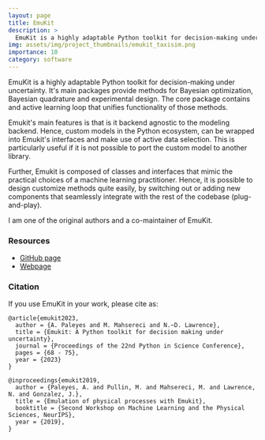 ```yaml
---
layout: page
title: EmuKit
description: >
  EmuKit is a highly adaptable Python toolkit for decision-making under uncertainty.
img: assets/img/project_thumbnails/emukit_taxisim.png
importance: 10
category: software
---
```


EmuKit is a highly adaptable Python toolkit for decision-making under uncertainty. 
It's main packages provide methods for Bayesian optimization, Bayesian quadrature and experimental design.
The core package contains and active learning loop that unifies functionality of those methods.

Emukit's main features is that is it backend agnostic to the modeling backend. Hence, custom models in the Python
ecosystem, can be wrapped into Emukit's interfaces and make use of active data selection. 
This is particularly useful if it is not possible to port the custom model to another library.

Further, Emukit is composed of classes and interfaces that mimic the practical choices of a machine learning practitioner.
Hence, it is possible to design customize methods quite easily, by switching out or adding new components that seamlessly
integrate with the rest of the codebase (plug-and-play).

I am one of the original authors and a co-maintainer of EmuKit.


### Resources

- [GitHub page](https://github.com/EmuKit/emukit) 
- [Webpage](https://emukit.github.io/) 


### Citation

If you use EmuKit in your work, please cite as:

```buildoutcfg
@article{emukit2023,
  author = {A. Paleyes and M. Mahsereci and N.~D. Lawrence},
  title = {Emukit: A Python toolkit for decision making under uncertainty},
  journal = {Proceedings of the 22nd Python in Science Conference},
  pages = {68 - 75},
  year = {2023}
}

@inproceedings{emukit2019,
  author = {Paleyes, A. and Pullin, M. and Mahsereci, M. and Lawrence, N. and Gonzalez, J.},
  title = {Emulation of physical processes with Emukit},
  booktitle = {Second Workshop on Machine Learning and the Physical Sciences, NeurIPS},
  year = {2019},
}
```
